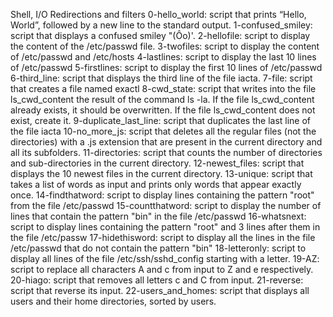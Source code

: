 Shell, I/O Redirections and filters
0-hello_world: script that prints “Hello, World”, followed by a new line to the standard output.
1-confused_smiley: script that displays a confused smiley "(Ôo)'.
2-hellofile: script to display the content of the /etc/passwd file.
3-twofiles: script to display the content of /etc/passwd and /etc/hosts
4-lastlines: script to display the last 10 lines of /etc/passwd
5-firstlines: script to display the first 10 lines of /etc/passwd
6-third_line: script that displays the third line of the file iacta.
7-file: script that creates a file named exactl
8-cwd_state: script that writes into the file ls_cwd_content the result of the command ls -la. If the file ls_cwd_content already exists, it should be overwritten. If the file ls_cwd_content does not exist, create it.
9-duplicate_last_line: script that duplicates the last line of the file iacta
10-no_more_js: script that deletes all the regular files (not the directories) with a .js extension that are present in the current directory and all its subfolders.
11-directories: script that counts the number of directories and sub-directories in the current directory.
12-newest_files: script that displays the 10 newest files in the current directory.
13-unique: script that takes a list of words as input and prints only words that appear exactly once.
14-findthatword: script to display lines containing the pattern "root" from the file /etc/passwd
15-countthatword: script to display the number of lines that contain the pattern "bin" in the file /etc/passwd
16-whatsnext: script to display lines containing the pattern "root" and 3 lines after them in the file /etc/passw
17-hidethisword: script to display all the lines in the file /etc/passwd that do not contain the pattern "bin"
18-letteronly: script to display all lines of the file /etc/ssh/sshd_config starting with a letter.
19-AZ: script to replace all characters A and c from input to Z and e respectively.
20-hiago: script that removes all letters c and C from input.
21-reverse: script that reverse its input.
22-users_and_homes:  script that displays all users and their home directories, sorted by users.
